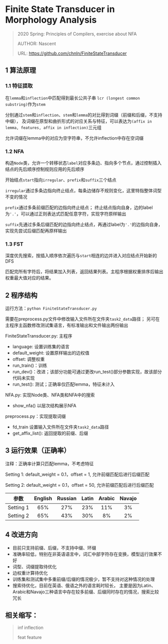 # Finite State Transducer in Morphology Analysis
> 2020 Spring: Principles of Compilers, exercise about NFA
>
> AUTHOR: Nascent
>
> URL: https://github.com/chnln/FiniteStateTransducer

## 1 算法原理
### 1.1 特征提取
在`lemma`和`inflection`中匹配得到最长公共子串 `lcr (longest common substring)`作为`stem`

分别通过`stem`和`inflection`、`stem`和`lemma`的对比得到词缀（前缀和后缀，不支持中缀），
及词缀在原型和曲折形式的对应关系与特征，可以表达为`(affix in lemma, features, affix in inflection)`三元组

允许词缀在lemma中的对应为空字符串，不允许inflection中存在空词缀
### 1.2 NFA
构造`Node`类，允许一个转移状态`label`对应多条边、指向多个节点，通过控制插入结点的先后顺序控制规则应用的先后顺序

开始结点`start`指向`irregular`、`prefix`和`suffix`三个结点

`irregular`通过多条边指向终止结点，每条边储存不规则变化，这里特指整体词型不变的情况

`prefix`通过多条前缀匹配的边指向终止结点；
终止结点指向自身，边的label为`'.'`，可以通过正则表达式匹配任意字符，实现字符原样输出

`suffix`先通过多条后缀匹配的边指向终止结点，再通过label为`'.'`的边指向自身，实现先尝试后缀匹配再原样输出
### 1.3 FST
深度优先搜索，按插入顺序依次遍历与`start`相连的边并进入对应结点开始新的DFS

匹配完所有字符后，将结果加入列表，返回结果列表。主程序根据权重排序后输出权重最大值对应的结果。
## 2 程序结构
运行方法：`python FiniteStateTransducer.py`

需要在preprocess.py文件中修改输入文件所在文件夹`task2_data`路径；
另可在主程序主函数修改测试集语言，有标准输出和文件输出两份输出

FiniteStateTransducer.py: 主程序
- language: 设置训练集的语言
- default_weight: 设置原样输出的边权值
- offset: 调整权重
- run_train()：训练
- run_dev()：改进；该部分功能可通过更改run_test()部分参数实现，故该部分代码未实现
- run_test(): 测试；正确率仅匹配lemma，特征未计入

NFA.py: 实现Node类、NFA类和NFA中的搜索
- show_nfa() 以层次结构展示NFA

preprocess.py：实现提取词缀
- fd_train 设置输入文件所在文件夹`task2_data`路径
- get_affix_list(): 返回提取的前缀、后缀

## 3 运行效果（正确率）
注释：正确率计算只匹配lemma，不考虑特征

Setting 1: default_weight = 0.1，offset = 1, 允许前缀匹配后进行后缀匹配

Setting 2: default_weight = 0.1，offset = 50, 允许前缀匹配后进行后缀匹配

|  参数   | English  |  Russian | Latin | Arabic | Navajo |
|  :----:  | :----:  | :----: |   :----:  | :----:  | :----: |
| Setting 1  | 65% |  27%  | 23%  | 11% | 3% |
| Setting 2  | 65% |  43%  | 30%  | 8% | 2% |

## 4 改进方向
- 目前只支持前缀、后缀，不支持中缀、环缀
- 准确率较低，特别在非英语语言中，词汇中部字符存在变换，模型运行效果不好
- 词型、词缀提取待优化
- 边权重计算待优化
- 训练集和测试集中多重前缀/后缀的情况极少，暂不支持对这种情况的处理
- 搜索待优化，目前在英语、俄语之外的语言耗时较长，
主要是因为Latin、Arabic和Navajo三种语言中存在较多前缀、后缀同时存在的情况，搜索比较冗长

## 相关缩写：
> inf inflection
>
> feat feature